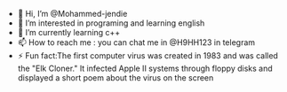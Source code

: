 - 👋 Hi, I’m @Mohammed-jendie
- 👀 I’m interested in programing and learning english
- 🌱 I’m currently learning c++
- 📫 How to reach me : you can chat me in @H9HH123 in telegram
- ⚡ Fun fact:The first computer virus was created in 1983 and was called the "Elk Cloner." It infected Apple II systems through floppy disks and displayed a short poem about the virus on the screen
